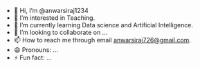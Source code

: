 - 👋 Hi, I’m @anwarsiraj1234
- 👀 I’m interested in Teaching.
- 🌱 I’m currently learning Data science and Artificial Intelligence. 
- 💞️ I’m looking to collaborate on ...
- 📫 How to reach me through email anwarsiraj726@gmail.com.
-  😄 Pronouns: ...
- ⚡ Fun fact: ...

<!---
anwarsiraj1234/anwarsiraj1234 is a ✨ special ✨ repository because its `README.md` (this file) appears on your GitHub profile.
You can click the Preview link to take a look at your changes.
--->
